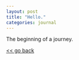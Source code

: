 ```yaml
---
layout: post
title: "Hello."
categories: journal
---
```


The beginning of a journey.

[<< go back](https://th3ph1l0s0ph3r.github.io/)
